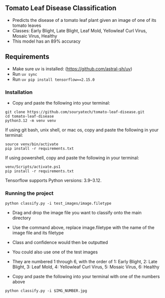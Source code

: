 ## **Tomato Leaf Disease Classification**

- Predicts the disease of a tomato leaf plant given an image of one of its tomato leaves
- Classes: Early Blight, Late Blight, Leaf Mold, Yellowleaf Curl Virus, Mosaic Virus, Healthy
- This model has an 89% accuracy
## Requirements

- Make sure uv is installed: (https://github.com/astral-sh/uv)
- Run `uv sync`
- Run `uv pip install tensorflow==2.15.0`
### Installation

- Copy and paste the following into your terminal:

```shell script
git clone https://github.com/souryatech/tomato-leaf-disease.git
cd tomato-leaf-disease
python3.12 -m venv venv
```

If using git bash, unix shell, or mac os, copy and paste the following in your terminal:
```shell script
source venv/bin/activate
pip install -r requirements.txt
```
If using powershell, copy and paste the following in your terminal:
```shell script
venv/Scripts/activate.ps1
pip install -r requirements.txt
```

Tensorflow supports Python versions: 3.9–3.12.

### Running the project

```shell script
python classify.py -i test_images/image.filetype
```


- Drag and drop the image file you want to classify onto the main directory
- Use the command above, replace image.filetype with the name of the image file and its filetype
- Class and confidence would then be outputted

- You could also use one of the test images
- They are numbered 1 through 6, with the order of 1: Early Blight, 2: Late Blight, 3: Leaf Mold, 4: Yellowleaf Curl Virus, 5: Mosaic Virus, 6: Healthy
- Copy and paste the following into your terminal with one of the numbers above
```shell script
python classify.py -i $IMG_NUMBER.jpg
```
